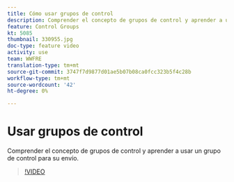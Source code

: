 ```yaml
---
title: Cómo usar grupos de control
description: Comprender el concepto de grupos de control y aprender a usar un grupo de control para su envío.
feature: Control Groups
kt: 5085
thumbnail: 330955.jpg
doc-type: feature video
activity: use
team: WWFRE
translation-type: tm+mt
source-git-commit: 3747f7d9877d01ae5b07b08ca0fcc323b5f4c28b
workflow-type: tm+mt
source-wordcount: '42'
ht-degree: 0%

---
```



# Usar grupos de control

Comprender el concepto de grupos de control y aprender a usar un grupo de control para su envío.

>[!VIDEO](https://video.tv.adobe.com/v/330955?quality=12)
